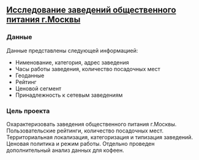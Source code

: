 ## [Исследование заведений общественного питания г.Москвы](https://github.com/Elenavasko/Project-/blob/main/Исследование%20заведений%20общественного%20питания%20г.Москвы/Исследование%20заведений%20общественного%20питания%20Москвы-compressed.pdf)
### Данные
Данные представлены следующей информацией:
 - Нименование, категория, адрес заведения
 - Часы работы заведения, количество посадочных мест
 - Геоданные 
 - Рейтинг
 - Ценовой сегмент
 - Принадлежность к сетевым заведениям
 ### Цель проекта
 Охарактеризовать заведения общественного питания г.Москвы. Пользовательские рейтинги, количество посадочных мест.
 Территориальная локализация, категоризация и типизация заведений. Ценовая политика и режим работы.
 Отдельно проведен дополнительный анализ данных для кофеен.
